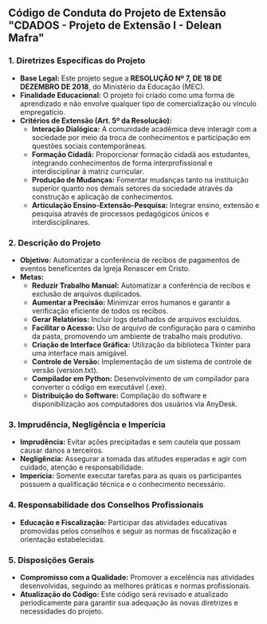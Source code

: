 ## Código de Conduta do Projeto de Extensão "CDADOS - Projeto de Extensão I - Delean Mafra"


### 1. Diretrizes Específicas do Projeto
- **Base Legal:** Este projeto segue a **RESOLUÇÃO Nº 7, DE 18 DE DEZEMBRO DE 2018**, do Ministério da Educação (MEC).
- **Finalidade Educacional:** O projeto foi criado como uma forma de aprendizado e não envolve qualquer tipo de comercialização ou vínculo empregatício.
- **Critérios de Extensão (Art. 5º da Resolução):**
  - **Interação Dialógica:** A comunidade acadêmica deve interagir com a sociedade por meio da troca de conhecimentos e participação em questões sociais contemporâneas.
  - **Formação Cidadã:** Proporcionar formação cidadã aos estudantes, integrando conhecimentos de forma interprofissional e interdisciplinar à matriz curricular.
  - **Produção de Mudanças:** Fomentar mudanças tanto na instituição superior quanto nos demais setores da sociedade através da construção e aplicação de conhecimentos.
  - **Articulação Ensino-Extensão-Pesquisa:** Integrar ensino, extensão e pesquisa através de processos pedagógicos únicos e interdisciplinares.

### 2. Descrição do Projeto
- **Objetivo:** Automatizar a conferência de recibos de pagamentos de eventos beneficentes da Igreja Renascer em Cristo.
- **Metas:**
  - **Reduzir Trabalho Manual:** Automatizar a conferência de recibos e exclusão de arquivos duplicados.
  - **Aumentar a Precisão:** Minimizar erros humanos e garantir a verificação eficiente de todos os recibos.
  - **Gerar Relatórios:** Incluir logs detalhados de arquivos excluídos.
  - **Facilitar o Acesso:** Uso de arquivo de configuração para o caminho da pasta, promovendo um ambiente de trabalho mais produtivo.
  - **Criação de Interface Gráfica:** Utilização da biblioteca Tkinter para uma interface mais amigável.
  - **Controle de Versão:** Implementação de um sistema de controle de versão (version.txt).
  - **Compilador em Python:** Desenvolvimento de um compilador para converter o código em executável (.exe).
  - **Distribuição do Software:** Compilação do software e disponibilização aos computadores dos usuários via AnyDesk.

### 3. Imprudência, Negligência e Imperícia
- **Imprudência:** Evitar ações precipitadas e sem cautela que possam causar danos a terceiros.
- **Negligência:** Assegurar a tomada das atitudes esperadas e agir com cuidado, atenção e responsabilidade.
- **Imperícia:** Somente executar tarefas para as quais os participantes possuem a qualificação técnica e o conhecimento necessário.

### 4. Responsabilidade dos Conselhos Profissionais
- **Educação e Fiscalização:** Participar das atividades educativas promovidas pelos conselhos e seguir as normas de fiscalização e orientação estabelecidas.

### 5. Disposições Gerais
- **Compromisso com a Qualidade:** Promover a excelência nas atividades desenvolvidas, seguindo as melhores práticas e normas profissionais.
- **Atualização do Código:** Este código será revisado e atualizado periodicamente para garantir sua adequação às novas diretrizes e necessidades do projeto.


